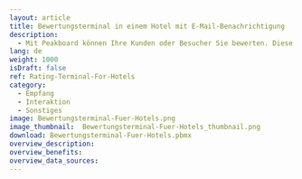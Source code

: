 ```yaml
---
layout: article
title: Bewertungsterminal in einem Hotel mit E-Mail-Benachrichtigung
description: 
  - Mit Peakboard können Ihre Kunden oder Besucher Sie bewerten. Diese Bewertungen können Sie sich schnell und einfach direkt per E-Mail zusenden lassen.
lang: de
weight: 1000
isDraft: false
ref: Rating-Terminal-For-Hotels
category:
  - Empfang
  - Interaktion
  - Sonstiges
image: Bewertungsterminal-Fuer-Hotels.png
image_thumbnail:  Bewertungsterminal-Fuer-Hotels_thumbnail.png
download: Bewertungsterminal-Fuer-Hotels.pbmx
overview_description:
overview_benefits:
overview_data_sources:
---
```


